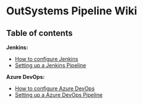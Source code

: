 # OutSystems Pipeline Wiki

## Table of contents

**Jenkins:**

- [How to configure Jenkins](How-to-configure-Jenkins)
- [Setting up a Jenkins Pipeline](Setting-up-Jenkins-pipeline)

**Azure DevOps:**

- [How to configure Azure DevOps](How-to-configure-Azure-DevOps)
- [Setting up a Azure DevOps Pipeline](Setting-up-Azure-DevOps-pipeline)
